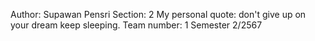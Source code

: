 Author: Supawan Pensri 
Section: 2 
My personal quote: don't give up on your dream keep sleeping.
Team number: 1
Semester 2/2567